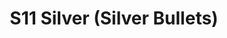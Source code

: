 ---
title: S11 Silver (Silver Bullets)
permalink: "/teams/s11-silver"
teamslug: s11-silver
members:
- Donald Mitchell - Captain
- Dan Cipullo - QB
- Steve Adamske
- Drew Halunen
- Gabriel Hernandez
- Levert James
- Marcus Kendrick
- Billy Kramer
- Daniel Lucero
- Michael Osorio
- Chase Pike
- Michelle T.
- Craig Woodside
teamid: 943
name: S11 Silver
color: Silver Bullets
division: ''
---